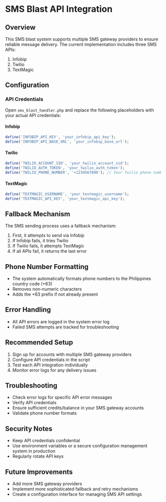 # SMS Blast API Integration

## Overview
This SMS blast system supports multiple SMS gateway providers to ensure reliable message delivery. The current implementation includes three SMS APIs:
1. Infobip
2. Twilio
3. TextMagic

## Configuration

### API Credentials
Open `sms_blast_handler.php` and replace the following placeholders with your actual API credentials:

#### Infobip
```php
define('INFOBIP_API_KEY', 'your_infobip_api_key');
define('INFOBIP_API_BASE_URL', 'your_infobip_base_url');
```

#### Twilio
```php
define('TWILIO_ACCOUNT_SID', 'your_twilio_account_sid');
define('TWILIO_AUTH_TOKEN', 'your_twilio_auth_token');
define('TWILIO_PHONE_NUMBER', '+1234567890'); // Your Twilio phone number
```

#### TextMagic
```php
define('TEXTMAGIC_USERNAME', 'your_textmagic_username');
define('TEXTMAGIC_API_KEY', 'your_textmagic_api_key');
```

## Fallback Mechanism
The SMS sending process uses a fallback mechanism:
1. First, it attempts to send via Infobip
2. If Infobip fails, it tries Twilio
3. If Twilio fails, it attempts TextMagic
4. If all APIs fail, it returns the last error

## Phone Number Formatting
- The system automatically formats phone numbers to the Philippines country code (+63)
- Removes non-numeric characters
- Adds the +63 prefix if not already present

## Error Handling
- All API errors are logged in the system error log
- Failed SMS attempts are tracked for troubleshooting

## Recommended Setup
1. Sign up for accounts with multiple SMS gateway providers
2. Configure API credentials in the script
3. Test each API integration individually
4. Monitor error logs for any delivery issues

## Troubleshooting
- Check error logs for specific API error messages
- Verify API credentials
- Ensure sufficient credits/balance in your SMS gateway accounts
- Validate phone number formats

## Security Notes
- Keep API credentials confidential
- Use environment variables or a secure configuration management system in production
- Regularly rotate API keys

## Future Improvements
- Add more SMS gateway providers
- Implement more sophisticated fallback and retry mechanisms
- Create a configuration interface for managing SMS API settings 